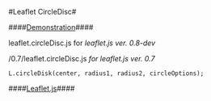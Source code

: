 #Leaflet CircleDisc#

####[Demonstration](http://trufi.github.io/leaflet.circleDisc/)####


leaflet.circleDisc.js for *leaflet.js ver. 0.8-dev*

/0.7/leaflet.circleDisc.js *for leaflet.js ver. 0.7*


```
L.circleDisk(center, radius1, radius2, circleOptions);
```


####[Leaflet.js](http://leafletjs.com/)####